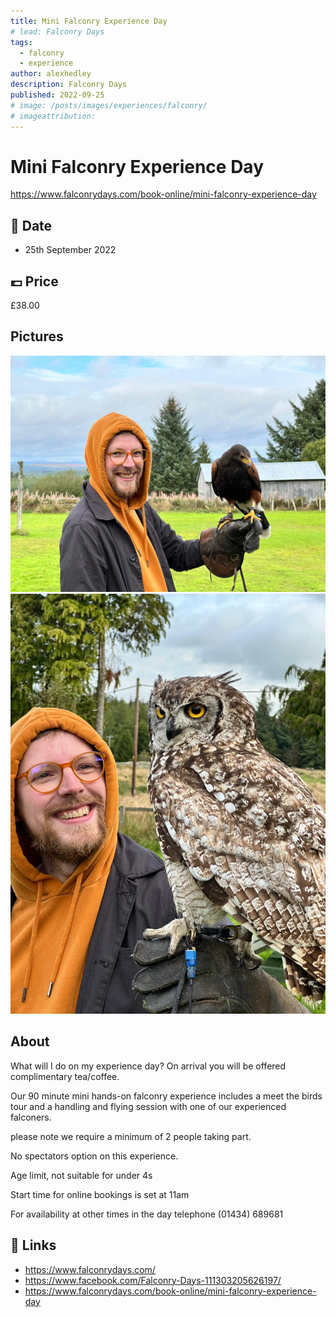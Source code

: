 ```yaml
---
title: Mini Falconry Experience Day
# lead: Falconry Days
tags:
  - falconry
  - experience
author: alexhedley
description: Falconry Days
published: 2022-09-25
# image: /posts/images/experiences/falconry/
# imageattribution: 
---
```


# Mini Falconry Experience Day

https://www.falconrydays.com/book-online/mini-falconry-experience-day

## 📅 Date

- 25th September 2022

## 💷 Price

£38.00

## Pictures

![Falconry](images/experiences/falconry/falconry1.jpg "Falconry")
![Falconry](images/experiences/falconry/falconry2.jpg "Falconry")

## About

What will I do on my experience day?
On arrival you will be offered complimentary tea/coffee.

Our 90 minute mini hands-on falconry experience includes a meet the birds tour and a handling and flying session with one of our experienced falconers.

please note we require a minimum of 2 people taking part.

No spectators option on this experience.

Age limit, not suitable for under 4s

Start time for online bookings is set at 11am

For availability at other times in the day telephone  (01434) 689681

## 🔗 Links

- https://www.falconrydays.com/
- https://www.facebook.com/Falconry-Days-111303205626197/
- https://www.falconrydays.com/book-online/mini-falconry-experience-day
